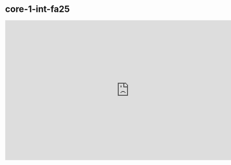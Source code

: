 # core-1-int-fa25
<iframe style="border: 1px solid rgba(0, 0, 0, 0.1);" width="800" height="450" src="https://embed.figma.com/design/5bcfDY54UE2lzbfVJdaK0L/THE-MET?node-id=0-1&embed-host=share" allowfullscreen></iframe>
